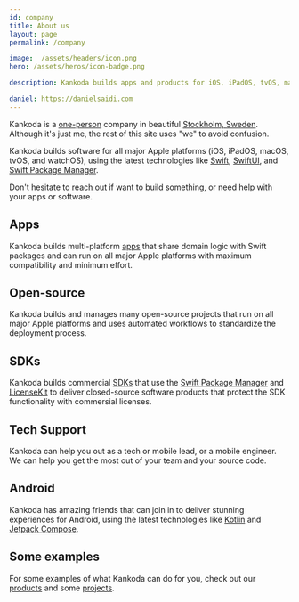 ```yaml
---
id: company
title: About us
layout: page
permalink: /company

image:  /assets/headers/icon.png
hero: /assets/heros/icon-badge.png

description: Kankoda builds apps and products for iOS, iPadOS, tvOS, macOS and watchOS, using technologies like Swift and SwiftUI. 

daniel: https://danielsaidi.com
---
```


Kankoda is a [one-person]({{page.daniel}}) company in beautiful [Stockholm, Sweden]({{site.stockholm}}). Although it's just me, the rest of this site uses "we" to avoid confusion.

Kankoda builds software for all major Apple platforms (iOS, iPadOS, macOS, tvOS, and watchOS), using the latest technologies like [Swift]({{site.swift}}), [SwiftUI]({{site.swiftui}}), and [Swift Package Manager]({{site.spm}}).

Don't hesitate to [reach out](mailto:{{site.email}}) if want to build something, or need help with your apps or software.


## Apps

Kankoda builds multi-platform [apps](/products) that share domain logic with Swift packages and can run on all major Apple platforms with maximum compatibility and minimum effort.


## Open-source

Kankoda builds and manages many open-source projects that run on all major Apple platforms and uses automated workflows to standardize the deployment process.


## SDKs

Kankoda builds commercial [SDKs](/products) that use the [Swift Package Manager]({{site.spm}}) and [LicenseKit]({{site.licensekit}}) to deliver closed-source software products that protect the SDK functionality with commersial licenses.


## Tech Support

Kankoda can help you out as a tech or mobile lead, or a mobile engineer. We can help you get the most out of your team and your source code.


## Android

Kankoda has amazing friends that can join in to deliver stunning experiences for Android, using the latest technologies like [Kotlin]({{site.kotlin}}) and [Jetpack Compose]({{site.jetpack}}).


## Some examples

For some examples of what Kankoda can do for you, check out our [products](/products) and some [projects](/projects).